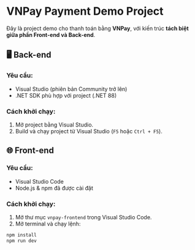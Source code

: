 # VNPay Payment Demo Project

Đây là project demo cho thanh toán bằng **VNPay**, với kiến trúc **tách biệt giữa phần Front-end và Back-end**.

## 🖥️ Back-end

### Yêu cầu:
- Visual Studio (phiên bản Community trở lên)
- .NET SDK phù hợp với project (.NET 88)

### Cách khởi chạy:
1. Mở project bằng Visual Studio.
2. Build và chạy project từ Visual Studio (`F5` hoặc `Ctrl + F5`).

## 🌐 Front-end

### Yêu cầu:
- Visual Studio Code
- Node.js & npm đã được cài đặt

### Cách khởi chạy:
1. Mở thư mục `vnpay-frontend` trong Visual Studio Code.
2. Mở terminal và chạy lệnh:

```bash
npm install
npm run dev
```